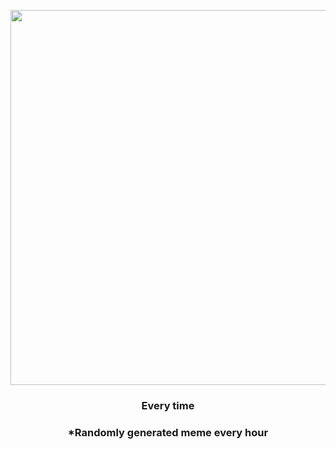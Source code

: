 <p align="center">
        <img src="https://i.redd.it/q1xppzijv3291.gif" width="600" height="600">
        </p>
        <h3 align="center">Every time</h3>
        <h3 align="center">*Randomly generated meme every hour</h3>
    